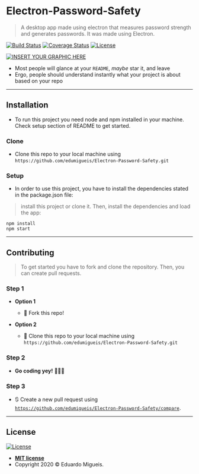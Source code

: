 
# Electron-Password-Safety

>  A desktop app made using electron that measures password strength and generates passwords. It was made using Electron.

[![Build Status](http://img.shields.io/travis/badges/badgerbadgerbadger.svg?style=flat-square)](https://travis-ci.org/badges/badgerbadgerbadger) [![Coverage Status](http://img.shields.io/coveralls/badges/badgerbadgerbadger.svg?style=flat-square)](https://coveralls.io/r/badges/badgerbadgerbadger) [![License](http://img.shields.io/:license-mit-blue.svg?style=flat-square)](http://badges.mit-license.org)

[![INSERT YOUR GRAPHIC HERE](http://i.imgur.com/dt8AUb6.png)]()

- Most people will glance at your `README`, *maybe* star it, and leave
- Ergo, people should understand instantly what your project is about based on your repo
---

## Installation

- To run this project you need node and npm installed in your machine. Check setup section of README to get started.

### Clone

- Clone this repo to your local machine using `https://github.com/edumigueis/Electron-Password-Safety.git`

### Setup

- In order to use this project, you have to install the dependencies stated in the package.json file:

> install this project or clone it. Then, install the dependencies and load the app:

```shell
npm install
npm start
```

---

## Contributing

> To get started you have to fork and clone the repository. Then, you can create pull requests.

### Step 1

- **Option 1**
    - 🍴 Fork this repo!

- **Option 2**
    - 👯 Clone this repo to your local machine using `https://github.com/edumigueis/Electron-Password-Safety.git`

### Step 2

- **Go coding yey!** 🔨🔨🔨

### Step 3

- 🔃 Create a new pull request using <a href="https://github.com/edumigueis/Electron-Password-Safety/compare" target="_blank">`https://github.com/edumigueis/Electron-Password-Safety/compare`</a>.

---

## License

[![License](http://img.shields.io/:license-mit-blue.svg?style=flat-square)](http://badges.mit-license.org)

- **[MIT license](http://opensource.org/licenses/mit-license.php)**
- Copyright 2020 © Eduardo Migueis.